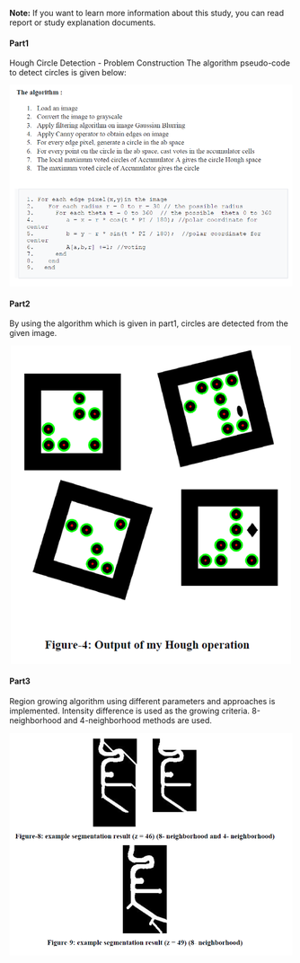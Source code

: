 <b>Note:</b> If you want to learn more information about this study, you can read report or study explanation documents.

<h4>Part1</h4>
Hough Circle Detection - Problem Construction
The algorithm pseudo-code to detect circles is given below:

<p align="center">
<img src="./Outputs/Part1.PNG" alt="ss" width="700"/>
</p>

<h4>Part2</h4>
By using the algorithm which is given in part1, circles are detected from the given image.

<p align="center">
<img src="./Outputs/Part2.PNG" alt="ss" width="500"/>
</p>

<h4>Part3</h4>
Region growing algorithm using different parameters and approaches is implemented. Intensity difference is used as the growing criteria. 8-neighborhood and 4-neighborhood methods are used.

<p align="center">
<img src="./Outputs/Part3.PNG" alt="ss" width="600"/>
</p>


